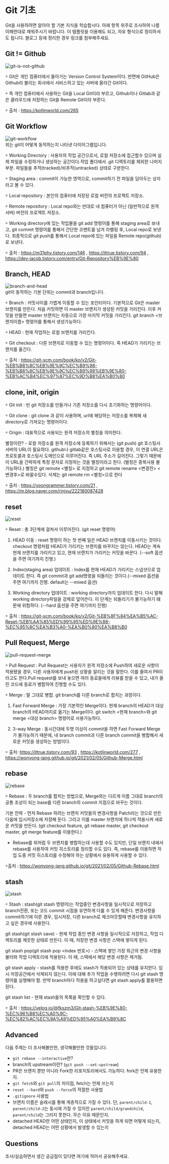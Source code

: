 # Git 기초
Git을 사용하려면 알아야 할 기본 지식을 학습합시다. 아래 항목 위주로 조사하여 나름 이해한대로 채워주시기 바랍니다. 이 템플릿을 이용해도 되고, 자유 형식으로 정리하셔도 됩니다. 블로그 등에 정리한 경우 링크를 첨부해주세요.

## Git != Github
![git-is-not-github](https://user-images.githubusercontent.com/51331195/160232512-3d6686ca-4ae3-4f11-a8d7-c893c0a7526a.png)  


⸰ Git은 개인 컴퓨터에서 돌아가는 Version Control System이다. 반면에 GitHub은 Github라 불리는 회사에서 서비스하고 있는 서버에 올라간 Git이다.

⸰ 즉 개인 컴퓨터에서 사용하는 Git을 Local Git이라 부르고, Github이나 Gitlab과 같은 클라우드에 저장하는 Git을 Remote Git이라 부른다.

⸰ 출처 : https://kotlinworld.com/265

## Git Workflow
![git-workflow](https://cdn-media-1.freecodecamp.org/images/1*iL2J8k4ygQlg3xriKGimbQ.png)  
위는 git이 어떻게 동작하는지 나타낸 다이어그램입니다.  


⸰ Working Directory : 사용자의 작업 공간으로서, 로컬 저장소에 접근할수 있으며 실제 파일을 수정하거나 생성하는 공간이다.작업 폴더에서 .git 디렉토리를  제외한 나머지 부분. 파일들을 추적(tracked)/비추적(untracked) 상태로 구분한다.

⸰ Staging area : commit이 가능한 영역으로, commit하기 전 파일을 담아두는 상자라고 볼 수 있다.

⸰ Local repository : 본인의 컴퓨터에 저장된 로컬 버전의 프로젝트 저장소.

⸰ Remote repository : Local repo와는 반대로 내 컴퓨터가 아닌 (일반적으로 원격 서버) 버전의 프로젝트 저장소.

⸰ Working directory에 있는 작업물을 git add 명령어를 통해 staging area로 보내고, git commit 명령어를 통해서 간단한 코멘트를 남겨 라벨링 후, Local repo로 보낸다. 최종적으로 git push를 통해서 Local repo에 있는 파일을 Remote repo(github)로 보낸다.

⸰ 출처 : https://m31phy.tistory.com/146 , https://ittrue.tistory.com/94 , https://dev-jacob.tistory.com/entry/Git-Repository%EB%9E%80

## Branch, HEAD
![branch-and-head](https://ihatetomatoes.net/wp-content/uploads/2020/04/07-head-pointer.png)  
git이 동작하는 기본 단위는 commit과 branch입니다.  


⸰ Branch : 커밋사이를 가볍게 이동할 수 있는 포인터이다. 기본적으로 Git은 master 브랜치를 만든다. 처음 커밋하면 이 master 브랜치가 생성된 커밋을 가리킨다. 이후 커밋을 만들면 master 브랜치는 자동으로 가장 마지막 커밋을 가리킨다. git branch <브랜치이름> 명령어를 통해서 생성가능하다.

⸰ HEAD : 현재 작업하는 로컬 브랜치를 가리킨다.

⸰ Git checkout : 다른 브랜치로 이동할 수 있는 명령어이다. 즉 HEAD가 가리키는 브랜치를 옮긴다.

⸰ 출처 : https://git-scm.com/book/ko/v2/Git-%EB%B8%8C%EB%9E%9C%EC%B9%98-%EB%B8%8C%EB%9E%9C%EC%B9%98%EB%9E%80-%EB%AC%B4%EC%97%87%EC%9D%B8%EA%B0%80


## clone, init, origin

⸰ Git init : 빈 git 저장소를 만들거나 기존 저장소를 다시 초기화하는 명령어이다.

⸰ Git clone : git clone <url> 과 같이 사용하며, url에 해당하는 저장소를 복제해 새 directory로 가져오는 명령어이다.

⸰ Origin : 대표적으로 사용되는 원격 저장소의 별칭을 의미한다. 

별칭이란? - 로컬 저장소를 원격 저장소에 등록하기 위해서는 (git push) git 호스팅사 서버의 URL이 필요하다. github나 gitlab같은 호스팅사로 이용할 경우, 이 연결 URL은 프로토콜과 호스팅사 도메인으로 이루어진다. 즉 URL 주소가 길어진다. 그렇기 때문에 이 URL을 간략하게 특정 문자로 지정하는 것을 별칭이라고 한다. (별칭은 중복사용 불가능하다.)
별칭은 git remote <별칭> <URL>로 지정하고 git remote rename <변경전> <변경후>로 바꿀수있다. 삭제는 git remote rm <별칭>으로 한다

⸰ 출처 : https://yoongrammer.tistory.com/21 , https://m.blog.naver.com/rinjyu/222180087428

## reset
![reset](https://user-images.githubusercontent.com/51331195/160235594-8836570b-e8bf-484a-bb92-b2bd6d873066.png)  

⸰ Reset : 총 3단계에 걸쳐서 이루어진다. (git reset 명령어)

1. HEAD 이동 : reset 명령이 하는 첫 번째 일은 HEAD 브랜치를 이동시키는 것이다. checkout 명령처럼 HEAD가 가리키는 브랜치를 바꾸지는 않는다. HEAD는 계속 현재 브랜치를 가리키고 있고, 현재 브랜치가 가리키는 커밋을 바꾼다. (--soft 옵션을 주면 여기까지 진행.)

2. Index(staging area) 업데이트 : Index를 현재 HEAD가 가리키는 스냅샷으로 업데이트 한다. 즉 git commit과 git add명령을 되돌리는 것이다.(--mixed 옵션을 주면 여기까지 진행. default는 --mixed 옵션)

3. Working directory 업데이트 : working directory까지 업데이트 한다. 다시 말해 working directory파일을 강제로 덮어쓴다. 이 단계는 되돌리기가 불가능하기 떄문에 위험하다. (--hard 옵션을 주면 여기까지 진행)

⸰ 출처 : https://git-scm.com/book/ko/v2/Git-%EB%8F%84%EA%B5%AC-Reset-%EB%AA%85%ED%99%95%ED%9E%88-%EC%95%8C%EA%B3%A0-%EA%B0%80%EA%B8%B0

## Pull Request, Merge
![pull-request-merge](https://atlassianblog.wpengine.com/wp-content/uploads/bitbucket411-blog-1200x-branches2.png)  

⸰ Pull Request : Pull Request는 사용자가 원격 저장소에 Push하여 새로운 사항이 적용됐을 경우, 다른 사용자에게 push된 상황을 알리는 것을 말한다. 이를 줄여서 PR이라고도 한다.Pull request를 보내 놓으면 여러 동료들에게 리뷰를 받을 수 있고, 내가 올린 코드에 동료가 병합하여 진행할 수도 있다.

⸰ Merge : 말 그대로 병합. git branch를 다른 branch로 합치는 과정이다.

1. Fast Forward Merge : 가장 기본적인 Merge이다. 현재 branch의 HEAD가 대상 branch의 HEAD까지로 옮기는 Merge이다. git switch <현재 branch>와 git merge <대상 branch> 명령어로 사용가능하다.

2. 3-way Merge : 동시간대에 두명 이상이 commit을 하면 Fast Forward Merge가 불가능하기 때문에, 내 branch commit과 다른 branch commit을 병합해서 새로운 커밋을 생성하는 방법이다.

⸰ 출처: https://ittrue.tistory.com/93 , https://kotlinworld.com/277 , https://wonyong-jang.github.io/git/2021/02/05/Github-Merge.html


## rebase
![rebase](https://user-images.githubusercontent.com/51331195/160234052-7fe70f85-5906-4474-b809-782adae92b3c.png)  

⸰ Rebase : 두 branch를 합치는 방법으로, Merge와는 다르게 이름 그대로 branch의 공통 조상이 되는 base를 다른 branch의 commit 지점으로 바꾸는 것이다. 

기본 전략 - 먼저 Rebase 하려는 브랜치 커밋들의 변경사항을 Patch라는 것으로 만든 다음에 임시저장소에 저장해 둔다. 그리고 이를 master 브랜치에 하나씩 적용시켜 새로운 커밋을 만든다. (git checkout feature, git rebase master, git checkout master, git merge feature를 이용한다.)

* Rebase를 위처럼 두 브랜치를 병합하는데 사용할 수도 있지만, 단일 브랜치 내에서 rebase를 사용하여 커밋 히스토리를 정리할 수도 있다.
즉, rebase를 이용하면 작업 도중 커밋 히스토리를 수정해야 하는 상황에서 유용하게 사용할 수 있다.

⸰출처 : https://wonyong-jang.github.io/git/2021/02/05/Github-Rebase.html


## stash
![stash](https://d8it4huxumps7.cloudfront.net/bites/wp-content/banners/2023/4/642a663eaff96_git_stash.png)  

⸰ Stash : stash(git stash 명령어)는 작업중인 변경사항을 일시적으로 저장하고 branch전환, 또는 코드 commit 시점을 유연하게 다룰 수 있게 해준다.
변경사항을 commit하기에 이른 경우, 임시저장, 다른 branch로 체크아웃할때 변경사항을 유지하고 싶은 경우에 사용한다.

git stash(git stash save) - 현재 작업 중인 변경 사항을 일시적으로 저장하고, 작업 디렉토리를 깨끗한 상태로 만든다. 이 때, 저장한 변경 사항은 스택에 쌓이게 된다.

git stash pop(git stash pop <index 번호>) - 스택에 쌓인 가장 최근의 변경 사항을 불러와 작업 디렉토리에 적용된다. 이 때, 스택에서 해당 변경 사항은 제거됨.

git stash apply - stash를 적용한 후에도 stash가 적용되어 있는 상태를 유지한다. 임시 저장공간에서 삭제되지 않는다. 이에 대해 추가 작업을 수행하려면 다시 git stash 명령어를 실행해야 함.
만약 branch마다 적용을 하고싶다면 git stash apply를 활용하면 된다.

git stash list - 현재 stash들의 목록을 확인할 수 있다.

⸰ 출처 : https://velog.io/@fkszm3/Git-stash-%EB%9E%80-%EC%96%B8%EC%A0%9C-%EC%82%AC%EC%9A%A9%ED%95%A0%EA%B9%8C


## Advanced
다음 주제는 더 조사해볼만한, 생각해볼만한 것들입니다. 
- `git rebase --interactive`란?
- branch의 upstream이란? (`git push --set-upstream`)
- PR은 브랜치 뿐만 아니라 Fork한 리포지토리에서도 가능하다. fork은 언제 유용한지. 
- `git fetch`와 `git pull`의 차이점, fetch는 언제 쓰는지
- `reset --hard`와 `push --force`의 적절한 사용법
- `.gitignore` 사용법
- 브랜치 이름은 슬래시를 통해 계층적으로 가질 수 있다. 단, `parent/child-1`, `parent/child-2`는 동시에 가질 수 있지만 `parent/child/grandchild`, `parent/child`는 그러지 못한다. 무슨 이유 때문인지. 
- detached HEAD란 어떤 상태인지, 이 상태에서 커밋을 하게 되면 어떻게 되는지, detached HEAD는 어떤 상황에서 발생할 수 있는지

## Questions
조사/실습하면서 생긴 궁금점이 있다면 여기에 적어서 공유해주세요.
